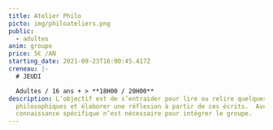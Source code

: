 ```yaml
---
title: Atelier Philo
picto: img/philoateliers.png
public:
  - adultes
anim: groupe
price: 5€ /AN
starting_date: 2021-09-23T16:00:45.417Z
creneau: |-
  # JEUDI

  Adultes / 16 ans + > **18H00 / 20H00**
description: L’objectif est de s’entraider pour lire ou relire quelques textes
  philosophiques et élaborer une réflexion à partir de ces écrits.  Aucune
  connaissance spécifique n’est nécessaire pour intégrer le groupe.
---
```

